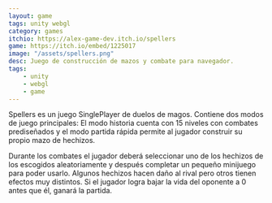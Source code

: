 ```yaml
---
layout: game
tags: unity webgl
category: games
itchio: https://alex-game-dev.itch.io/spellers
game: https://itch.io/embed/1225017
image: "/assets/spellers.png"
desc: Juego de construcción de mazos y combate para navegador.
tags: 
    - unity
    - webgl
    - game
---
```


Spellers es un juego SinglePlayer de duelos de magos. Contiene dos modos de juego principales: El modo historia cuenta con 15 niveles con combates prediseñados y el modo partida rápida permite al jugador construir su propio mazo de hechizos.

Durante los combates el jugador deberá seleccionar uno de los hechizos de los escogidos  aleatoriamente y después completar un pequeño minijuego para poder usarlo. Algunos hechizos hacen daño al rival pero otros tienen efectos muy distintos. Si el jugador logra bajar la vida del oponente a 0 antes que él, ganará la partida.

